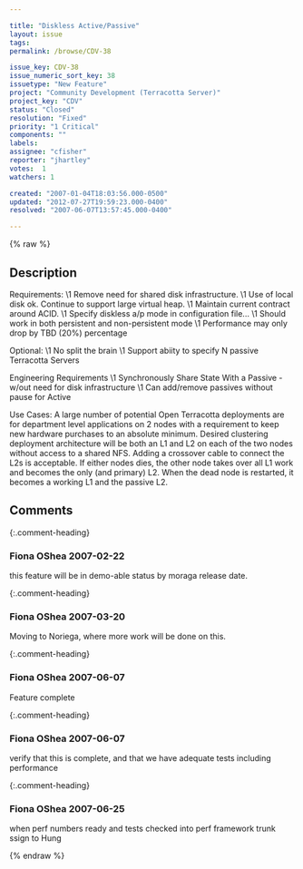 ```yaml
---

title: "Diskless Active/Passive"
layout: issue
tags: 
permalink: /browse/CDV-38

issue_key: CDV-38
issue_numeric_sort_key: 38
issuetype: "New Feature"
project: "Community Development (Terracotta Server)"
project_key: "CDV"
status: "Closed"
resolution: "Fixed"
priority: "1 Critical"
components: ""
labels: 
assignee: "cfisher"
reporter: "jhartley"
votes:  1
watchers: 1

created: "2007-01-04T18:03:56.000-0500"
updated: "2012-07-27T19:59:23.000-0400"
resolved: "2007-06-07T13:57:45.000-0400"

---
```




{% raw %}



## Description

<div markdown="1" class="description">

Requirements:
   \1 Remove need for shared disk infrastructure.
   \1 Use of local disk ok. Continue to support large virtual heap.
   \1 Maintain current contract around ACID.
   \1 Specify diskless a/p mode in configuration file...
   \1 Should work in both persistent and non-persistent mode
   \1 Performance may only drop by TBD (20%) percentage

Optional:
   \1 No split the brain
  \1 Support abiity to specify N passive Terracotta Servers

Engineering Requirements
   \1 Synchronously Share State With a Passive - w/out need for disk infrastructure
   \1 Can add/remove passives without pause for Active

Use Cases:
   A large number of potential Open Terracotta deployments are for department level applications on 2 nodes with a requirement to keep new hardware purchases to an absolute minimum. Desired clustering deployment architecture will be both an L1 and L2 on each of the two nodes without access to a shared NFS. Adding a crossover cable to connect the L2s is acceptable. If either nodes dies, the other node takes over all L1 work and becomes the only (and primary) L2. When the dead node is restarted, it becomes a working L1 and the passive L2.


</div>

## Comments


{:.comment-heading}
### **Fiona OShea** <span class="date">2007-02-22</span>

<div markdown="1" class="comment">

this feature will be in demo-able status by moraga release date.

</div>


{:.comment-heading}
### **Fiona OShea** <span class="date">2007-03-20</span>

<div markdown="1" class="comment">

Moving to Noriega, where more work will be done on this.

</div>


{:.comment-heading}
### **Fiona OShea** <span class="date">2007-06-07</span>

<div markdown="1" class="comment">

Feature complete 

</div>


{:.comment-heading}
### **Fiona OShea** <span class="date">2007-06-07</span>

<div markdown="1" class="comment">

verify that this is complete, and that we have adequate tests including performance

</div>


{:.comment-heading}
### **Fiona OShea** <span class="date">2007-06-25</span>

<div markdown="1" class="comment">

when perf numbers ready and tests checked into perf framework trunk ssign to Hung

</div>



{% endraw %}
